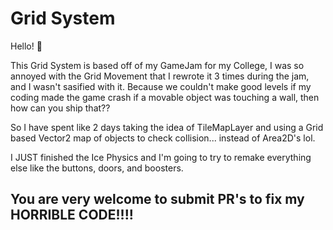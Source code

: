 # Grid System
Hello! :wave:

This Grid System is based off of my GameJam for my College, I was so annoyed with the Grid Movement that I rewrote it 3 times during the jam, and I wasn't sasified with it.
Because we couldn't make good levels if my coding made the game crash if a movable object was touching a wall, then how can you ship that??

So I have spent like 2 days taking the idea of TileMapLayer and using a Grid based Vector2 map of objects to check collision... instead of Area2D's lol.

I JUST finished the Ice Physics and I'm going to try to remake everything else like the buttons, doors, and boosters.

## You are very welcome to submit PR's to fix my HORRIBLE CODE!!!!
